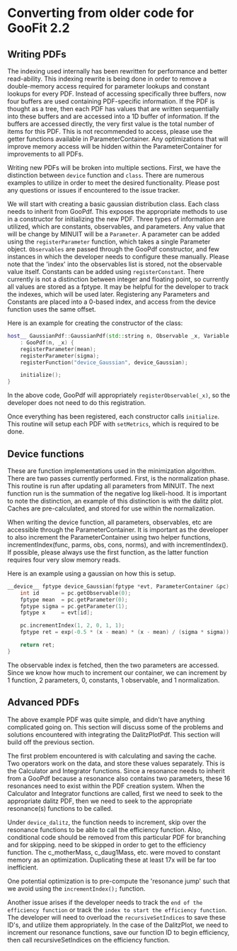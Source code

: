 # Converting from older code for GooFit 2.2

## Writing PDFs

The indexing used internally has been rewritten for performance and better read-ability.  This indexing rewrite is being done in order to remove a double-memory access required for parameter lookups and constant lookups for every PDF.  Instead of accessing specifically three buffers, now four buffers are used containing PDF-specific information.  If the PDF is thought as a tree, then each PDF has values that are written sequentially into these buffers and are accessed into a 1D buffer of information.  If the buffers are accessed directly, the very first value is the total number of items for this PDF.  This is not recommended to access, please use the getter functions available in ParameterContainer.  Any optimizations that will improve memory access will be hidden within the ParameterContainer for improvements to all PDFs.

Writing new PDFs will be broken into multiple sections.  First, we have the distinction between `device` function and `class`.  There are numerous examples to utilize in order to meet the desired functionality.  Please post any questions or issues if encountered to the issue tracker.

We will start with creating a basic gaussian distribution class.  Each class needs to inherit from GooPdf.  This exposes the appropriate methods to use in a constructor for initializing the new PDF.  Three types of information are utilized, which are constants, observables, and parameters.  Any value that will be change by MINUIT will be a `Parameter`.  A parameter can be added using the `registerParameter` function, which takes a single Parameter object.  `Observables` are passed through the GooPdf constructor, and few instances in which the developer needs to configure these manually.  Please note that the 'index' into the observables list is stored, not the observable value itself.  Constants can be added using `registerConstant`.  There currently is not a distinction between integer and floating point, so currently all values are stored as a fptype.  It may be helpful for the developer to track the indexes, which will be used later.  Registering any Parameters and Constants are placed into a 0-based index, and access from the device function uses the same offset.

Here is an example for creating the constructor of the class:

```cpp
host__ GaussianPdf::GaussianPdf(std::string n, Observable _x, Variable mean, Variable sigma)
    : GooPdf(n, _x) {
    registerParameter(mean);
    registerParameter(sigma);
    registerFunction("device_Gaussian", device_Gaussian);

    initialize();
}
```

In the above code, GooPdf will appropriately `registerObservable(_x)`, so the developer does not need to do this registration.

Once everything has been registered, each constructor calls `initialize`.  This routine will setup each PDF with `setMetrics`, which is required to be done.


## Device functions

These are function implementations used in the minimization algorithm.  There are two passes currently performed.  First, is the normalization phase.  This routine is run after updating all parameters from MINUIT.  The next function run is the summation of the negative log likeli-hood.  It is important to note the distinction, an example of this distinction is with the dalitz plot.  Caches are pre-calculated, and stored for use within the normalization.

When writing the device function, all parameters, observables, etc are accessible through the ParameterContainer.  It is important as the developer to also increment the ParameterContainer using two helper functions, incrementIndex(func, parms, obs, cons, norms), and with incrementIndex().  If possible, please always use the first function, as the latter function requires four very slow memory reads.

Here is an example using a gaussian on how this is setup.

```cpp
__device__ fptype device_Gaussian(fptype *evt, ParameterContainer &pc) {
    int id       = pc.getObservable(0);
    fptype mean  = pc.getParameter(0);
    fptype sigma = pc.getParameter(1);
    fptype x     = evt[id];

    pc.incrementIndex(1, 2, 0, 1, 1);
    fptype ret = exp(-0.5 * (x - mean) * (x - mean) / (sigma * sigma));

    return ret;
}
```

The observable index is fetched, then the two parameters are accessed.  Since we know how much to increment our container, we can increment by 1 function, 2 parameters, 0, constants, 1 observable, and 1 normalization.


## Advanced PDFs

The above example PDF was quite simple, and didn't have anything complicated going on.  This section will discuss some of the problems and solutions encountered with integrating the DalitzPlotPdf.  This section will build off the previous section.

The first problem encountered is with calculating and saving the cache.  Two operators work on the data, and store these values separately.  This is the Calculator and Integrator functions.  Since a resonance needs to inherit from a GooPdf because a resonance also contains two parameters, these 16 resonances need to exist within the PDF creation system.  When the Calculator and Integrator functions are called, first we need to seek to the appropriate dalitz PDF, then we need to seek to the appropriate resonance(s) functions to be called.

Under `device_dalitz`, the function needs to increment, skip over the resonance functions to be able to call the efficiency function.  Also, conditional code should be removed from this particular PDF for branching and for skipping.  need to be skipped in order to get to the efficiency function.  The c_motherMass, c_daug1Mass, etc. were moved to constant memory as an optimization.  Duplicating these at least 17x will be far too inefficient.

One potential optimization is to pre-compute the 'resonance jump' such that we avoid using the `incrementIndex();` function.

Another issue arises if the developer needs to track the `end of the efficiency function` or track the `index to start the efficiency function`.  The developer will need to overload the `recursiveSetIndices` to save these ID's, and utilize them appropriately.  In the case of the DalitzPlot, we need to increment our resonance functions, save our function ID to begin efficiency, then call recursiveSetIndices on the efficiency function.
